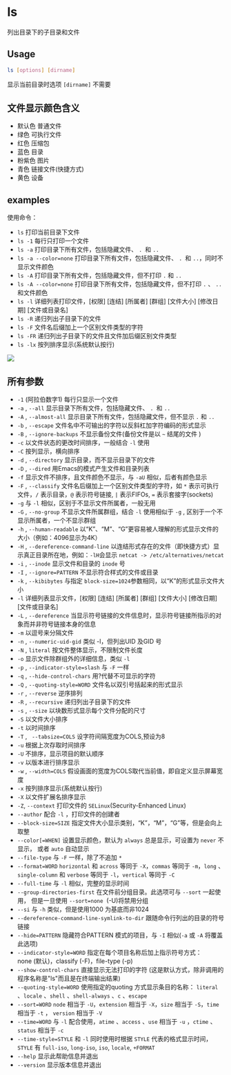 # ls
列出目录下的子目录和文件

## Usage
```sh
ls [options] [dirname]
```
显示当前目录时选项 `[dirname]` 不需要

## 文件显示颜色含义
* 默认色 普通文件 
* 绿色 可执行文件
* 红色 压缩包
* 蓝色 目录
* 粉紫色 图片
* 青色 链接文件(快捷方式)
* 黄色 设备

## examples
使用命令：
* `ls` 打印当前目录下文件
* `ls -1` 每行只打印一个文件
* `ls -a` 打印目录下所有文件，包括隐藏文件、 `. `和 `..`
* `ls -a --color=none` 打印目录下所有文件，包括隐藏文件、 `. `和 `..`，同时不显示文件颜色
* `ls -A` 打印目录下所有文件，包括隐藏文件，但不打印 `.` 和 `..`
* `ls -A --color=none` 打印目录下所有文件，包括隐藏文件，但不打印 `.` 、 `..`和文件颜色
* `ls -l` 详细列表打印文件，[权限] [连结] [所属者] [群组] [文件大小] [修改日期] [文件或目录名]
* `ls -R` 递归列出子目录下的文件
* `ls -F` 文件名后缀加上一个区别文件类型的字符
* `ls -FR` 递归列出子目录下的文件且文件加后缀区别文件类型
* `ls -lx` 按列排序显示(系统默认按行)

![](http://i.imgur.com/en04QcT.gif)

## 所有参数
* `-1` (阿拉伯数字1)  每行只显示一个文件
* `-a` , `--all`	  显示目录下所有文件，包括隐藏文件、 `. `和 `..` 
* `-A` , `--almost-all`  显示目录下所有文件，包括隐藏文件，但不显示 `.` 和 `..`
* `-b` , `--escape` 文件名中不可输出的字符以反斜杠加字符编码的形式显示
* `-B` , `--ignore-backups` 不显示备份文件(备份文件是以 `~` 结尾的文件 )
* `-c` 以文件状态的更改时间排序，一般结合 `-l` 使用
* `-C` 按列显示，横向排序
* `-d` , `--directory` 显示目录，而不显示目录下的文件
* `-D` , `--dired` 用Emacs的模式产生文件和目录列表
* `-f` 显示文件不排序，且文件颜色不显示，与 `-aU` 相似，后者有颜色显示
* `-F` , `--classify` 文件名后缀加上一个区别文件类型的字符，如 `*` 表示可执行文件，`/` 表示目录，`@` 表示符号链接, `|` 表示FIFOs, `=` 表示套接字(sockets)
* `-g` 与 `-l` 相似，区别于不显示文件所属者，一般无用
* `-G` , `--no-group` 不显示文件所属群组，结合 `-l` 使用相似于 `-g` , 区别于一个不显示所属者，一个不显示群组
* `-h` , `--human-readable` 以“K”、“M”、“G”更容易被人理解的形式显示文件的大小（例如：4096显示为4K）
* `-H` , `--dereference-command-line` 以连结形式存在的文件（即快捷方式）显示真正目录所在地，例如：`-lH`会显示 `netcat -> /etc/alternatives/netcat`
* `-i` , `--inode` 显示文件和目录的 `inode` 号
* `-I` , `--ignore=PATTERN` 不显示符合样式的文件或目录
* `-k` , `--kibibytes` 与指定 `block-size=1024`参数相同，以“K”的形式显示文件大小
* `-l` 详细列表显示文件，[权限] [连结] [所属者] [群组] [文件大小] [修改日期] [文件或目录名]
* `-L` , `--dereference` 当显示符号链接的文件信息时，显示符号链接所指示的对象而并非符号链接本身的信息
* `-m` 以逗号来分隔文件
* `-n` , `--numeric-uid-gid` 类似 -l，但列出UID 及GID 号
* `-N` , `literal` 按文件整体显示，不限制文件长度
* `-o` 显示文件除群组外的详细信息，类似 `-l`
* `-p` , `--indicator-style=slash` 与 `-F` 一样
* `-q` , `--hide-control-chars` 用?代替不可显示的字符
* `-Q` , `--quoting-style=WORD` 文件名以双引号括起来的形式显示
* `-r` , `--reverse` 逆序排列
* `-R` , `--recursive` 递归列出子目录下的文件
* `-s` , `--size` 以块数形式显示每个文件分配的尺寸
* `-S` 以文件大小排序
* `-t` 以时间排序
* `-T` , ` --tabsize=COLS` 设<tab>字符间隔宽度为COLS,预设为8
* `-u` 根据上次存取时间排序
* `-U` 不排序，显示项目的默认顺序
* `-v` 以版本进行排序显示
* `-w` , `--width=COLS` 假设画面的宽度为COLS取代当前值，即自定义显示屏幕宽度
* `-x` 按列排序显示(系统默认按行)
* `-X` 以文件扩展名排序显示
* `-Z`, `--context` 打印文件的 `SELinux`(Security-Enhanced Linux)
* `--author` 配合 `-l` ，打印文件的创建者
* `--block-size=SIZE` 指定文件大小显示类别，“K”，“M”，“G”等，但是会向上取整
* `--color[=WHEN]` 设置显示颜色，默认为 `always` 总是显示，可设置为 `never` 不显示， 或者 `auto` 自动显示
* `--file-type` 与 `-F` 一样，除了不追加 `*`
* `--format=WORD` `horizontal` 和 `across` 等同于 `-X`，`commas` 等同于 `-m`，`long` 、 `single-column` 和 `verbose` 等同于 `-l`，`vertical` 等同于 `-C`
* `--full-time` 与 `-l` 相似，完整的显示时间
* `--group-directories-first` 在文件前分组目录。此选项可与 `--sort` 一起使用， 但是一旦使用 `--sort=none`  (-U)将禁用分组
* `--si` 与 `-h` 类似，但是使用1000 为基底而非1024
* `--dereference-command-line-symlink-to-dir` 跟随命令行列出的目录的符号链接
* `--hide=PATTERN` 隐藏符合PATTERN 模式的项目，与 `-I` 相似(`-a` 或 `-A` 将覆盖此选项)
* `--indicator-style=WORD` 指定在每个项目名称后加上指示符号方式：none (默认)，classify (-F)，file-type (-p) 
* `--show-control-chars` 直接显示无法打印的字符 (这是默认方式，除非调用的程序名称是"ls"而且是在终端输出结果)
* `--quoting-style=WORD` 使用指定的quoting 方式显示条目的名称： `literal` 、`locale` 、`shell` 、`shell-always` 、`c` 、`escape`
* `--sort=WORD` `node` 相当于 `-U`，`extension` 相当于 `-X`，`size` 相当于 `-S`，`time` 相当于 `-t` ， `version` 相当于 `-V`
* `--time=WORD` 与 `-l` 配合使用，`atime` 、`access` 、`use` 相当于 `-u` ，`ctime` 、 `status` 相当于 `-c` 
* `--time-style=STYLE` 和 `-l` 同时使用时根据 `STYLE` 代表的格式显示时间，`STYLE` 有 `full-iso`, `long-iso`, `iso`, `locale`, `+FORMAT`
* `--help` 显示此帮助信息并退出
* `--version` 显示版本信息并退出
